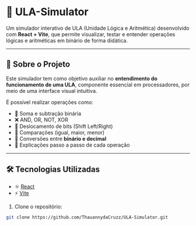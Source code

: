 # 🧠 ULA-Simulator

Um simulador interativo de ULA (Unidade Lógica e Aritmética) desenvolvido com **React + Vite**, que permite visualizar, testar e entender operações lógicas e aritméticas em binário de forma didática.

---

## 🚀 Sobre o Projeto

Este simulador tem como objetivo auxiliar no **entendimento do funcionamento de uma ULA**, componente essencial em processadores, por meio de uma interface visual intuitiva.

É possível realizar operações como:

- 🟰 Soma e subtração binária
- ❌ AND, OR, NOT, XOR
- 🔁 Deslocamento de bits (Shift Left/Right)
- 🔄 Comparações (igual, maior, menor)
- 🔢 Conversões entre **binário e decimal**
- 🧮 Explicações passo a passo de cada operação

---

## 🛠️ Tecnologias Utilizadas

- ⚛️ [React](https://reactjs.org/)
- ⚡ [Vite](https://vitejs.dev/)



1. Clone o repositório:

```bash
git clone https://github.com/ThauannydaCruzz/ULA-Simulator.git

